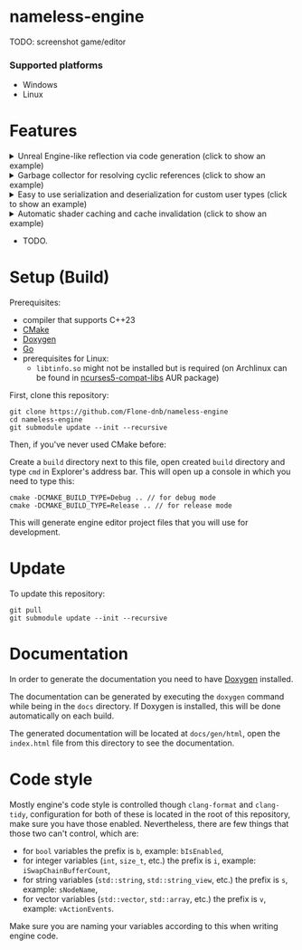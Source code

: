 # nameless-engine

TODO: screenshot game/editor

### Supported platforms

* Windows
* Linux

# Features

<details>
<summary>Unreal Engine-like reflection via code generation (click to show an example)</summary>
  
```C++
// MyClass.h

// other includes

#include "MyClass.generated.h" // should be included last

class RCLASS(Guid("550ea9f9-dd8a-4089-a717-0fe4e351a681")) MyClass : public Serializable {
public:
    MyClass() = default;
    virtual ~MyClass() override = default;

    RFUNCTION()
    void Foo();

private:
    RPROPERTY()
    bool bBoolValue = false;

    MyClass_GENERATED
};

File_MyClass_GENERATED
```
</details>

<details>
<summary>Garbage collector for resolving cyclic references (click to show an example)</summary>
  
```C++
class Foo;
class Bar;

class Foo {
public:
    gc<Bar> pBar; // garbage collected smart pointer similar to `std::shared_ptr`
};

class Bar {
public:
    gc<Foo> pFoo;
};

{
    auto pFoo = gc_new<Foo>();
    auto pBar = gc_new<Bar>();

    pFoo->pBar = pBar;
    pBar->pFoo = pFoo;
}

// `Foo` and `Bar` still exist and were not freed, waiting for GC...
gc_collector()->collect(); // this will be run regularly somewhere in the engine code so you don't have to care about it
// `Foo` and `Bar` were freed.
```
</details>

<details>
<summary>Easy to use serialization and deserialization for custom user types (click to show an example)</summary>
  
```C++
// PlayerSaveData.h

#pragma once

#include <string>
#include <vector>
#include <unordered_map>
#include "io/Serializable.h"

#include "PlayerSaveData.generated.h"

class RCLASS(Guid("a34a8047-d7b4-4c70-bb9a-429875a8cd26")) InventorySaveData : public ne::Serializable {
public:
    InventorySaveData() = default;
    virtual ~InventorySaveData() override = default;

    /// Adds a specific item instance to the inventory.
    void addOneItem(unsigned long long iItemId) {
        const auto it = items.find(iItemId);

        if (it == items.end()) {
            items[iItemId] = 1;
            return;
        }

        it->second += 1;
    }

    /// Removes a specific item instance from the inventory.
    void removeOneItem(unsigned long long iItemId) {
        const auto it = items.find(iItemId);
        if (it == items.end())
            return;

        if (it->second <= 1) {
            items.erase(it);
            return;
        }

        it->second -= 1;
    }

    /// Returns amount of specific items in the inventory.
    unsigned long long getItemAmount(unsigned long long iItemId) {
        const auto it = items.find(iItemId);
        if (it == items.end())
            return 0;

        return it->second;
    }

private:
    /// Contains item ID as a key and item amount (in the inventory) as a value.
    RPROPERTY()
    std::unordered_map<unsigned long long, unsigned long long> items;

    InventorySaveData_GENERATED
};

class RCLASS(Guid("36063853-79b1-41e6-afa6-6923c8b24815")) PlayerSaveData : public ne::Serializable {
public:
    PlayerSaveData() = default;
    virtual ~PlayerSaveData() override = default;

    RPROPERTY()
    std::string sCharacterName;

    RPROPERTY()
    unsigned long long iCharacterLevel = 0;

    RPROPERTY()
    unsigned long long iExperiencePoints = 0;

    RPROPERTY()
    InventorySaveData inventory;

    /// Stores IDs of player abilities.
    RPROPERTY()
    std::vector<unsigned long long> vAbilities;

    PlayerSaveData_GENERATED
};

File_PlayerSaveData_GENERATED

// --------------------------------------------

{
    // Somewhere in the game code.
    gc<PlayerSaveData> pPlayerSaveData;

    // ... if the user creates a new player profile ...
    pPlayerSaveData = gc_new<PlayerSaveData>();

    // Fill save data with some information.
    pPlayerSaveData->sCharacterName = "Player 1";
    pPlayerSaveData->iCharacterLevel = 42;
    pPlayerSaveData->iExperiencePoints = 200;
    pPlayerSaveData->vAbilities = {241, 3122, 22};
    pPlayerSaveData->inventory.addOneItem(42);
    pPlayerSaveData->inventory.addOneItem(42); // now have two items with ID "42"
    pPlayerSaveData->inventory.addOneItem(102);

    // Prepare new profile file name.
    std::random_device rd;
    std::mt19937 gen(rd());
    std::uniform_int_distribution<unsigned int> uid(0, UINT_MAX);
    std::string sNewProfileFilename;
    const auto vExistingProfiles = ConfigManager::getAllFiles(ConfigCategory::PROGRESS);
    bool bContinue = true;
    do {
        sNewProfileFilename = std::to_string(uid(gen));
        for (const auto& sProfile : vExistingProfiles) {
            if (sProfile == sNewProfileFilename) {
                continue;
            }
        }
        bContinue = false;
    } while (bContinue);

    // Serialize.
    const auto pathToFile =
        ConfigManager::getCategoryDirectory(ConfigCategory::PROGRESS) / sNewProfileFilename;
    const auto optionalError = pPlayerSaveData->serialize(pathToFile, true);
    if (optionalError.has_value()) {
        // process error
    }
}

// ... when the game is started next time ...

{
    // Get all save files.
    const auto vProfiles = ConfigManager::getAllFiles(ConfigCategory::PROGRESS);

    // ... say the user picks the first profile ...
    const auto sProfileName = vProfiles[0];

    // Deserialize.
    const auto pathToFile = ConfigManager::getCategoryDirectory(ConfigCategory::PROGRESS) / sProfileName;
    std::unordered_map<std::string, std::string> foundCustomAttributes;
    const auto result = Serializable::deserialize<PlayerSaveData>(pathToFile, foundCustomAttributes);
    if (std::holds_alternative<Error>(result)) {
        // process error
    }

    gc<PlayerSaveData> pPlayerSaveData = std::get<gc<PlayerSaveData>>(result);

    // Everything is loaded:
    assert(pPlayerSaveData->sCharacterName == "Player 1");
    assert(pPlayerSaveData->iCharacterLevel == 42);
    assert(pPlayerSaveData->iExperiencePoints == 200);
    assert(pPlayerSaveData->vAbilities == std::vector<unsigned long long>{241, 3122, 22});
    assert(pPlayerSaveData->inventory.getItemAmount(42) == 2);
    assert(pPlayerSaveData->inventory.getItemAmount(102) == 1);
}
```
</details>

<details>
<summary>Automatic shader caching and cache invalidation (click to show an example)</summary>
  
```C++
const auto vertexShader = ShaderDescription(
    "engine.default.vs",               // shader name
    "res/engine/shaders/default.hlsl", // path to shader file
    ShaderType::VERTEX_SHADER,         // shader type
    "vsDefault",                       // shader entry function name
    {});                               // defined shader macros

const auto pixelShader = ShaderDescription(
    "engine.default.ps",               // shader name
    "res/engine/shaders/default.hlsl", // path to shader file
    ShaderType::PIXEL_SHADER,          // shader type
    "psDefault",                       // shader entry function name
    {});                               // defined shader macros

std::vector vShaders = {vertexShader, pixelShader};

auto onProgress = [](size_t iCompiledShaderCount, size_t iTotalShadersToCompile) {
    // show progress here
};
auto onError = [](ShaderDescription shaderDescription, std::variant<std::string, Error> error) {
    if (std::holds_alternative<std::string>(error)){
        // shader compilation error
    }else{
        // internal error
    }
}
auto onCompleted = []() {
    // do final logic here
};

// shader compilation is done using multiple threads via a thread pool
getWindow()->getRenderer()->getShaderManager()->compileShaders(
    vShaders,
    onProgress,
    onError,
    onCompleted
);

// you can now reference these shaders by their name

// ... on the next program start ...
// once requested to compile these shaders again (re-run the same code from above)
// they will be retrieved from the cache
// if shader's .hlsl/.glsl code or any of shader's included files were not changed
// otherwise it will be recompiled
```
</details>

- TODO.

# Setup (Build)

Prerequisites:

- compiler that supports C++23
- [CMake](https://cmake.org/download/)
- [Doxygen](https://doxygen.nl/download.html)
- [Go](https://go.dev/dl/)
- prerequisites for Linux:
    - `libtinfo.so` might not be installed but is required (on Archlinux can be found in [ncurses5-compat-libs](https://aur.archlinux.org/packages/ncurses5-compat-libs) AUR package)

First, clone this repository:

```
git clone https://github.com/Flone-dnb/nameless-engine
cd nameless-engine
git submodule update --init --recursive
```

Then, if you've never used CMake before:

Create a `build` directory next to this file, open created `build` directory and type `cmd` in Explorer's address bar. This will open up a console in which you need to type this:

```
cmake -DCMAKE_BUILD_TYPE=Debug .. // for debug mode
cmake -DCMAKE_BUILD_TYPE=Release .. // for release mode
```

This will generate engine editor project files that you will use for development.

# Update

To update this repository:

```
git pull
git submodule update --init --recursive
```

# Documentation

In order to generate the documentation you need to have [Doxygen](https://www.doxygen.nl/index.html) installed.

The documentation can be generated by executing the `doxygen` command while being in the `docs` directory. If Doxygen is installed, this will be done automatically on each build.

The generated documentation will be located at `docs/gen/html`, open the `index.html` file from this directory to see the documentation.

# Code style

Mostly engine's code style is controlled though `clang-format` and `clang-tidy`, configuration for both of these is located in the root of this repository, make sure you have those enabled. Nevertheless, there are few things that those two can't control, which are:

- for `bool` variables the prefix is `b`, example: `bIsEnabled`,
- for integer variables (`int`, `size_t`, etc.) the prefix is `i`, example: `iSwapChainBufferCount`,
- for string variables (`std::string`, `std::string_view`, etc.) the prefix is `s`, example: `sNodeName`,
- for vector variables (`std::vector`, `std::array`, etc.) the prefix is `v`, example: `vActionEvents`.

Make sure you are naming your variables according to this when writing engine code.